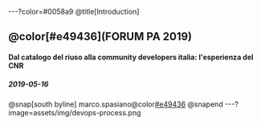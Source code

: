 ---?color=#0058a9
@title[Introduction]

## @color[#e49436](FORUM PA 2019)  
#### Dal catalogo del riuso alla community developers italia: l'esperienza del CNR
##### 2019-05-16

@snap[south byline]
marco.spasiano@color[#e49436](@cnr.it)
@snapend
---?image=assets/img/devops-process.png

